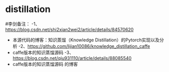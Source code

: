 # distillation

#李剑备注：
-1、https://blog.csdn.net/shi2xian2wei2/article/details/84570620
-   本源代码的博客：知识蒸馏（Knowledge Distillation）的Pytorch实现以及分析
-2、https://github.com/lijian10086/knowledge_distillation_caffe
-   caffe版本的知识蒸馏源码
-3、https://blog.csdn.net/qiu931110/article/details/88085540
-   caffe版本的知识蒸馏源码 的博客
